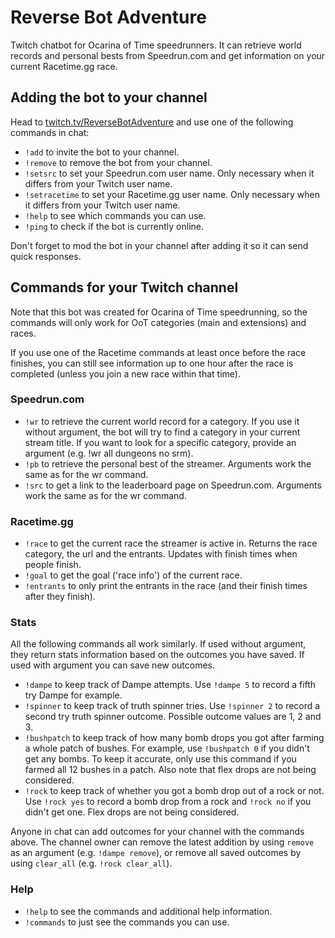 # Reverse Bot Adventure

Twitch chatbot for Ocarina of Time speedrunners. It can retrieve world records and personal bests from Speedrun.com and get information on your current Racetime.gg race.

## Adding the bot to your channel
Head to [twitch.tv/ReverseBotAdventure](https://twitch.tv/ReverseBotAdventure) and use one of the following commands in chat:

* `!add` to invite the bot to your channel.
* `!remove` to remove the bot from your channel.
* `!setsrc` to set your Speedrun.com user name. Only necessary when it differs from your Twitch user name.
* `!setracetime` to set your Racetime.gg user name. Only necessary when it differs from your Twitch user name.
* `!help` to see which commands you can use.
* `!ping` to check if the bot is currently online.

Don't forget to mod the bot in your channel after adding it so it can send quick responses.

## Commands for your Twitch channel
Note that this bot was created for Ocarina of Time speedrunning, so the commands will only work for OoT categories (main and extensions) and races.

If you use one of the Racetime commands at least once before the race finishes, you can still see information up to one hour after the race is completed (unless you join a new race within that time).

### Speedrun.com
* `!wr` to retrieve the current world record for a category. If you use it without argument, the bot will try to find a category in your current stream title. If you want to look for a specific category, provide an argument (e.g. !wr all dungeons no srm).
* `!pb` to retrieve the personal best of the streamer. Arguments work the same as for the wr command.
* `!src` to get a link to the leaderboard page on Speedrun.com. Arguments work the same as for the wr command.

### Racetime.gg
* `!race` to get the current race the streamer is active in. Returns the race category, the url and the entrants. Updates with finish times when people finish.
* `!goal` to get the goal ('race info') of the current race.
* `!entrants` to only print the entrants in the race (and their finish times after they finish).

### Stats
All the following commands all work similarly. If used without argument, they return stats information based on the outcomes you have saved. If used with argument you can save new outcomes.
* `!dampe` to keep track of Dampe attempts. Use `!dampe 5` to record a fifth try Dampe for example.
* `!spinner` to keep track of truth spinner tries. Use `!spinner 2` to record a second try truth spinner outcome. Possible outcome values are 1, 2 and 3.
* `!bushpatch` to keep track of how many bomb drops you got after farming a whole patch of bushes. For example, use `!bushpatch 0` if you didn't get any bombs. To keep it accurate, only use this command if you farmed all 12 bushes in a patch. Also note that flex drops are not being considered.
* `!rock` to keep track of whether you got a bomb drop out of a rock or not. Use `!rock yes` to record a bomb drop from a rock and `!rock no` if you didn't get one. Flex drops are not being considered.

Anyone in chat can add outcomes for your channel with the commands above. The channel owner can remove the latest addition by using `remove` as an argument (e.g. `!dampe remove`), or remove all saved outcomes by using `clear_all` (e.g. `!rock clear_all`).

### Help
* `!help` to see the commands and additional help information.
* `!commands` to just see the commands you can use.
